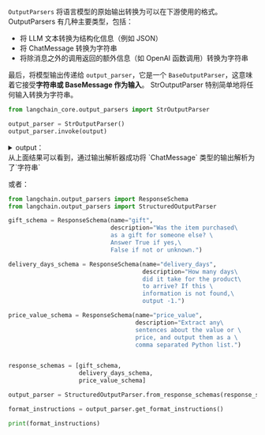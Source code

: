 `OutputParsers` 将语言模型的原始输出转换为可以在下游使用的格式。 OutputParsers 有几种主要类型，包括：

+ 将 LLM 文本转换为结构化信息（例如 JSON） 
+ 将 ChatMessage 转换为字符串 
+ 将除消息之外的调用返回的额外信息（如 OpenAI 函数调用）转换为字符串

最后，将模型输出传递给 `output_parser`，它是一个 `BaseOutputParser`，这意味着它接受**字符串或 BaseMessage 作为输入**。 StrOutputParser 特别简单地将任何输入转换为字符串。

```python
from langchain_core.output_parsers import StrOutputParser

output_parser = StrOutputParser()
output_parser.invoke(output)
```

<details class="lake-collapse"><summary id="uf2536328"><span class="ne-text">output：</span></summary><pre data-language="python" id="L4oO6" class="ne-codeblock language-python"><code>'I carried luggage heavier than my body and dived into the bottom of the Nile River. After passing through several flashes of lightning, I saw a pile of halos, not sure if this is the place.'</code></pre></details>
从上面结果可以看到，通过输出解析器成功将 `ChatMessage` 类型的输出解析为了`字符串`

或者：

```python
from langchain.output_parsers import ResponseSchema
from langchain.output_parsers import StructuredOutputParser

gift_schema = ResponseSchema(name="gift",
                             description="Was the item purchased\
                             as a gift for someone else? \
                             Answer True if yes,\
                             False if not or unknown.")

delivery_days_schema = ResponseSchema(name="delivery_days",
                                      description="How many days\
                                      did it take for the product\
                                      to arrive? If this \
                                      information is not found,\
                                      output -1.")

price_value_schema = ResponseSchema(name="price_value",
                                    description="Extract any\
                                    sentences about the value or \
                                    price, and output them as a \
                                    comma separated Python list.")


response_schemas = [gift_schema, 
                    delivery_days_schema,
                    price_value_schema]

output_parser = StructuredOutputParser.from_response_schemas(response_schemas)

format_instructions = output_parser.get_format_instructions()

print(format_instructions)
```



